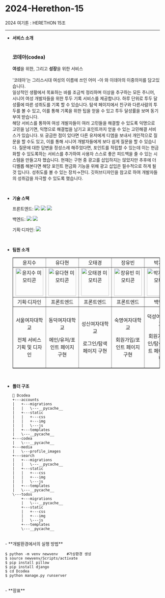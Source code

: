 # 2024-Herethon-15

2024 여기톤 : HERETHON 15조

<hr/>

- **서비스 소개** <br/><br/>
  <h3>코데아(codea)</h3> <strong>여성</strong>을 위한, 그리고 <strong>성장</strong>을 위한 서비스 <br/><br/>
  '코데아'는 그리스시대 여성의 이름에 쓰인 어미 -아 와 이데아의 이중의미를 담고있습니다.<br/>
  일상적인 생활에서 목표하는 바를 조금씩 정리하며 이상을 추구하는 모든 주니어, 시니어 여성 개발자들을 위한 투두 기록 서비스를 제공합니다.
  하루 단위로 투두 달성률에 따른 성취도를 기록 할 수 있습니다.
  탐색 페이지에서 친구와 다른사람의 투두를 볼 수 있고, 이를 통해 기록을 위한 팁을 얻을 수 있고 투두 달성률을 보며 동기부여 받습니다.<br/>
  해당 서비스를 통하여 여성 개발자들이 여러 고민들을 해결할 수 있도록 익명으로 고민을 남기면, 익명으로 해결법을 남기고 포인트까지 얻을 수 있는 고민해결 서비스가 있습니다.
  또 궁금한 점이 있다면 다른 유저에게 디엠을 보내서 개인적으로 질문을 할 수도 있고, 이를 통해 시니어 개발자들에게 보다 쉽게 질문을 할 수 있습니다.
  질문에 대한 답변을 정성스레 해주었다면, 포인트를 적립할 수 있는데 이는 현금화할 수 있도록하는 서비스를 추가하여 사용자 스스로 좋은 피드백을 줄 수 있는 시스템을 만들고자 했습니다.
  현재는 구현 중 광고를 삽입하지는 않았지만 추후에 더 디벨롭 해본다면 해당 포인트 현금화 기능을 위해 광고 삽입은 필수적으로 하게 될 것 입니다.
  성취도를 볼 수 있는 장치→잔디. 깃허브디자인을 참고로 하여 개발자들의 성취감을 자극할 수 있도록 했습니다.
<br/>

- **기술 스택**

  <span>프론트엔드: </span> <img src="https://img.shields.io/badge/html-E34F26?style=for-the-badge&logo=html5&logoColor=white"> <img src="https://img.shields.io/badge/css-1572B6?style=for-the-badge&logo=css3&logoColor=white"> <img src="https://img.shields.io/badge/javascript-F7DF1E?style=for-the-badge&logo=javascript&logoColor=black">

  <span>백엔드: </span><img src="https://img.shields.io/badge/python-3776AB?style=for-the-badge&logo=python&logoColor=white"> <img src="https://img.shields.io/badge/django-092E20?style=for-the-badge&logo=Django&logoColor=white">

  <span>기획·디자인: </span> <img src="https://img.shields.io/badge/figma-F24E1E?style=for-the-badge&logo=figma&logoColor=white">

<br/>
 
- **팀원 소개**
  <table border="" cellspacing="0" cellpadding="0" width="100%">
  <tr width="100%">
  <td  align="center">윤지수</a></td>
  <td  align="center">유다현</a></td>
  <td  align="center">오태경</a></td>
  <td  align="center">장유빈</a></td>
  <td  align="center">박지예</a></td>
  <td  align="center">김민솔</a></td>
  </tr>
  <tr width="100%">
  <td  align="center"><a href="https://imgbb.com/"><img src="https://i.ibb.co/ZL2hc87/image.png" alt="윤지수 미모티콘" border="0" width="90px"></a></td>
  <td  align="center"><a href="https://imgbb.com/"><img src="https://i.ibb.co/S6c8DVn/image.png" alt="유다현 미모티콘" border="0" width="90px"></a></td>
  <td  align="center"><a href="https://imgbb.com/"><img src="https://i.ibb.co/FnLDjZJ/image.png" alt="오태경 미모티콘" border="0" width="90px"></a></td>
    <td  align="center"><a href="https://imgbb.com/"><img src="https://i.ibb.co/TtFqGPG/image.png" alt="장유빈 미모티콘" border="0" width="90px"></a></td>
  <td  align="center"><a href="https://imgbb.com/"><img src="https://i.ibb.co/C2bXSzc/image.png" alt="박지예 미모티콘" border="0" width="90px"></a></td>
  <td  align="center"><a href="https://imgbb.com/"><img src="https://i.ibb.co/KzmwpDG/image.png" alt="김민솔 미모티콘" border="0" width="90px"></a></td>
  </tr>
  <tr width="100%">
  <td  align="center">기획·디자인</td>
  <td  align="center">프론트엔드</td>
  <td  align="center">프론트엔드</td>
  <td  align="center">프론트엔드</td>
  <td  align="center">백엔드</td>
  <td  align="center">백엔드</td>
  </tr>
      <tr width="100%">
          <td  align="center"><p>서울여자대학교</p><p>전체 서비스 기획 및 디자인</p></td>
           <td  align="center"><p>동덕여자대학교</p><p>메인/유저/포인트 페이지 구현</p></td>
            <td  align="center"><p>성신여자대학교</p><p>로그인/탐색 페이지 구현</p></td>
            <td  align="center"><p>숙명여자대학교</p><p>회원가입/포인트 페이지 구현</p></td>
            <td  align="center"><p>덕성여자대학교</p><p>회원가입/메인/탐색/포인트 페이지 구현</p></td>
            <td  align="center"><p>이화여자대학교</p><p>로그인/메인/탐색/URL, html 연결</p></td>
     </tr>
  </table>
<br/>

- **폴더 구조**

  ```
  📂 Dcodea
  +---accounts
  |   +---migrations
  |   |   \---__pycache__
  |   +---static
  |   |   +---css
  |   |   +---img
  |   |   \---js
  |   +---templates
  |   \---__pycache__
  +---codea
  |   \---__pycache__
  +---media
  |   \---profile_images
  +---search
  |   +---migrations
  |   |   \---__pycache__
  |   +---static
  |   |   +---css
  |   |   +---img
  |   |   \---js
  |   +---templates
  |   \---__pycache__
  \---todos
      +---migrations
      |   \---__pycache__
      +---static
      |   +---css
      |   +---img
      |   \---js
      +---templates
      \---__pycache__
  ```
<br/>
- **개발환경에서의 실행 방법**
  
  ```
  $ python -m venv newvenv    #가상환경 생성
  $ source newvenv/Scripts/activate
  $ pip install pillow
  $ pip install django
  $ cd Dcodea
  $ python manage.py runserver
  ```
<br/>
  - **장표**


















